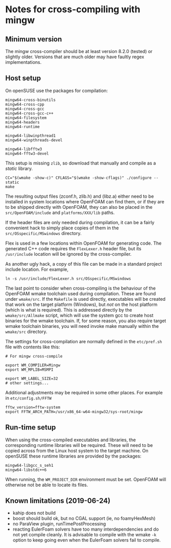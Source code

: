 # Notes for cross-compiling with mingw

## Minimum version

The mingw cross-compiler should be at least version 8.2.0 (tested) or
slightly older. Versions that are much older may have faultly regex
implementations.

## Host setup

On openSUSE use the packages for compilation:
```
mingw64-cross-binutils
mingw64-cross-cpp
mingw64-cross-gcc
mingw64-cross-gcc-c++
mingw64-filesystem
mingw64-headers
mingw64-runtime

mingw64-libwinpthread1
mingw64-winpthreads-devel

mingw64-libfftw3
mingw64-fftw3-devel
```
This setup is missing `zlib`, so download that manually and compile as a
*static* library.
```
CC="$(wmake -show-c)" CFLAGS="$(wmake -show-cflags)" ./configure --static
make
```

The resulting output files (zconf.h, zlib.h) and (libz.a) either need
to be installed in system locations where OpenFOAM can find them, or if
they are to be shipped directly with OpenFOAM, they can also be placed
in the `src/OpenFOAM/include` and `platforms/XXX/lib` paths.

If the header files are only needed during compilation, it can be a
fairly convenient hack to simply place copies of them in the
`src/OSspecific/MSwindows` directory.

Flex is used in a few locations within OpenFOAM for generating code.
The generated C++ code requires the `FlexLexer.h` header file, but
its `/usr/include` location will be ignored by the cross-compiler.

As another ugly hack, a copy of this file can be made in a standard
project include location. For example,
```
ln -s /usr/include/FlexLexer.h src/OSspecific/MSwindows
```

The last point to consider when cross-compiling is the behaviour of
the OpenFOAM wmake toolchain used during compilation. These are found
under `wmake/src`. If the `Makefile` is used directly, executables
will be created that work on the target platform (Windows), but *not*
on the host platform (which is what is required). This is addressed
directly by the `wmake/src/Allmake` script, which will use the system
gcc to create host binaries for the wmake toolchain. If, for some
reason, you also require target wmake toolchain binaries, you will
need invoke make manually within the `wmake/src` directory.


The settings for cross-compilation are normally defined in the
`etc/pref.sh` file with contents like this:
```
# For mingw cross-compile

export WM_COMPILER=Mingw
export WM_MPLIB=MSMPI

export WM_LABEL_SIZE=32
# other settings...
```

Additional adjustments may be required in some other places. For example
in `etc/config.sh/FFTW`
```
fftw_version=fftw-system
export FFTW_ARCH_PATH=/usr/x86_64-w64-mingw32/sys-root/mingw
```


## Run-time setup

When using the cross-compiled executables and libraries, the
corresponding runtime libraries will be required.
These will need to be copied across from the Linux host system to the
target machine.
On openSUSE these runtime libraries are provided by the packages:
```
mingw64-libgcc_s_seh1
mingw64-libstdc++6
```

When running, the `WM_PROJECT_DIR` environment must be set.
OpenFOAM will otherwise not be able to locate its files.


## Known limitations (2019-06-24)

- kahip does not build
- boost should build ok, but no CGAL support (ie, no foamyHexMesh)
- no ParaView plugin, runTimePostProcessing
- reacting EulerFoam solvers have too many interdependencies and do
  not yet compile cleanly.
  It is advisable to compile with the wmake `-k` option to keep going
  even when the EulerFoam solvers fail to compile.
